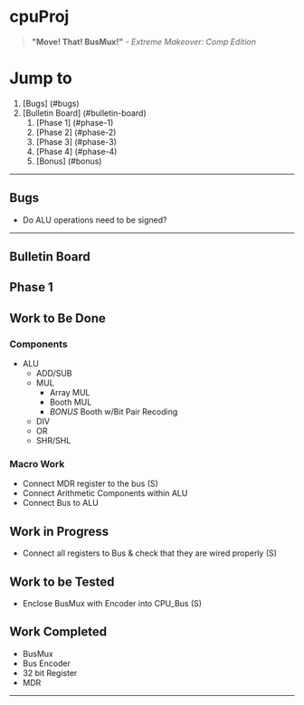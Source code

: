# cpuProj

> **"Move! That! BusMux!"** _- Extreme Makeover: Comp Edition_


# Jump to
1. [Bugs] (#bugs)
2. [Bulletin Board] (#bulletin-board)
    1. [Phase 1] (#phase-1)
    2. [Phase 2] (#phase-2)
    3. [Phase 3] (#phase-3)
    4. [Phase 4] (#phase-4)
    5. [Bonus] (#bonus)

***
## Bugs
* Do ALU operations need to be signed?
  
***
## Bulletin Board
## Phase 1
## Work to Be Done
### Components 
  * ALU
    * ADD/SUB
    * MUL
      * Array MUL
      * Booth MUL
      * *BONUS* Booth w/Bit Pair Recoding
    * DIV
    * OR
    * SHR/SHL 
    
### Macro Work
* Connect MDR register to the bus (S)
* Connect Arithmetic Components within ALU
* Connect Bus to ALU  

## Work in Progress
* Connect all registers to Bus & check that they are wired properly (S)
## Work to be Tested
* Enclose BusMux with Encoder into CPU_Bus (S)


## Work Completed
* BusMux
* Bus Encoder
* 32 bit Register
* MDR

***
